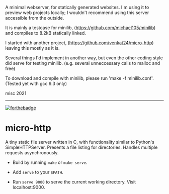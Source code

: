  A minimal webserver, for statically generated websites.
 I'm using it to preview web projects locally;
 I wouldn't recommend using this server accessible from the outside.
 
 It is mainly a testcase for minilib, (https://github.com/michael105/minilib)
 and compiles to 8.2kB statically linked.

 I started with another project, (https://github.com/venkat24/micro-http)
 leaving this mostly as it is.

 Several things I'd implement in another way,
 but even the other coding style did serve for testing 
 minilib. (e.g. several unneccessary calls to malloc and free)

 To download and compile with minilib, please run 'make -f minilib.conf'.
 (Tested yet with gcc 9.3 only)

 misc 2021

----


[![forthebadge](http://forthebadge.com/images/badges/built-with-love.svg)](http://forthebadge.com)

# micro-http

A tiny static file server written in C, with functionality similar to Python's SimpleHTTPServer. Presents a file listing for directories. Handles multiple requests asynchronously.

* Build by running `make` or `make serve`.

* Add `serve` to your `$PATH`. 

* Run `serve 9000` to serve the current working directory. Visit localhost:9000.
